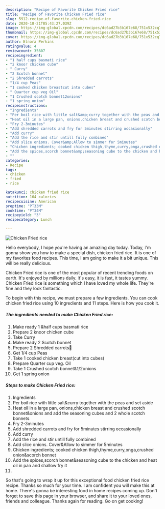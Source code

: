 ```yaml
---
description: "Recipe of Favorite Chicken Fried rice"
title: "Recipe of Favorite Chicken Fried rice"
slug: 5912-recipe-of-favorite-chicken-fried-rice
date: 2020-10-21T05:43:27.039Z
image: https://img-global.cpcdn.com/recipes/dc6ad27b3b167e68/751x532cq70/chicken-fried-rice-recipe-main-photo.jpg
thumbnail: https://img-global.cpcdn.com/recipes/dc6ad27b3b167e68/751x532cq70/chicken-fried-rice-recipe-main-photo.jpg
cover: https://img-global.cpcdn.com/recipes/dc6ad27b3b167e68/751x532cq70/chicken-fried-rice-recipe-main-photo.jpg
author: Elnora Perkins
ratingvalue: 4
reviewcount: 35607
recipeingredient:
- "1 half cups basmati rice"
- "2 knoor chicken cube"
- " Curry"
- "2 Scotch bonnet"
- "2 Shredded carrots"
- "1/4 cup Peas"
- "1 cooked chicken breastcut into cubes"
- " Quarter cup veg Oil"
- "1 Crushed scotch bonnet12onions"
- "1 spring onion"
recipeinstructions:
- "Ingredients"
- "Per boil rice with little salt&amp;curry together with the peas and set aside"
- "Heat oil in a large pan, onions,chicken breast and crushed scotch bonnet&amp;onions and add the seasoning cubes and 2 whole scotch bonnets"
- "Fry 2-3minutes"
- "Add shredded carrots and fry for 5minutes stirring occasionally"
- "Add curry"
- "Add the rice and stir untill fully combined"
- "Add slice onions. Cover&amp;Allow to simmer for 5minutes"
- "Chicken ingredients; cooked chicken thigh,thyme,curry,onga,crushed onion&amp;scorch bonnet"
- "Add the spices,scorch bonnet&amp;seasoning cube to the chicken and heat oil in pan and shallow fry it"
- ""
categories:
- Recipe
tags:
- chicken
- fried
- rice

katakunci: chicken fried rice 
nutrition: 164 calories
recipecuisine: American
preptime: "PT33M"
cooktime: "PT34M"
recipeyield: "3"
recipecategory: Lunch

---
```



![Chicken Fried rice](https://img-global.cpcdn.com/recipes/dc6ad27b3b167e68/751x532cq70/chicken-fried-rice-recipe-main-photo.jpg)

Hello everybody, I hope you're having an amazing day today. Today, I'm gonna show you how to make a special dish, chicken fried rice. It is one of my favorites food recipes. This time, I am going to make it a bit unique. This will be really delicious.

Chicken Fried rice is one of the most popular of recent trending foods on earth. It's enjoyed by millions daily. It's easy, it is fast, it tastes yummy. Chicken Fried rice is something which I have loved my whole life. They're fine and they look fantastic.




To begin with this recipe, we must prepare a few ingredients. You can cook chicken fried rice using 10 ingredients and 11 steps. Here is how you cook it.

<!--inarticleads1-->

##### The ingredients needed to make Chicken Fried rice:

1. Make ready 1 &amp;half cups basmati rice
1. Prepare 2 knoor chicken cube
1. Take  Curry
1. Make ready 2 Scotch bonnet
1. Prepare 2 Shredded carrots🥕
1. Get 1/4 cup Peas
1. Take 1 cooked chicken breast(cut into cubes)
1. Prepare  Quarter cup veg. Oil
1. Take 1 Crushed scotch bonnet&amp;1/2onions
1. Get 1 spring onion




<!--inarticleads2-->

##### Steps to make Chicken Fried rice:

1. Ingredients
1. Per boil rice with little salt&amp;curry together with the peas and set aside
1. Heat oil in a large pan, onions,chicken breast and crushed scotch bonnet&amp;onions and add the seasoning cubes and 2 whole scotch bonnets
1. Fry 2-3minutes
1. Add shredded carrots and fry for 5minutes stirring occasionally
1. Add curry
1. Add the rice and stir untill fully combined
1. Add slice onions. Cover&amp;Allow to simmer for 5minutes
1. Chicken ingredients; cooked chicken thigh,thyme,curry,onga,crushed onion&amp;scorch bonnet
1. Add the spices,scorch bonnet&amp;seasoning cube to the chicken and heat oil in pan and shallow fry it
1. 




So that's going to wrap it up for this exceptional food chicken fried rice recipe. Thanks so much for your time. I am confident you will make this at home. There's gonna be interesting food in home recipes coming up. Don't forget to save this page in your browser, and share it to your loved ones, friends and colleague. Thanks again for reading. Go on get cooking!
